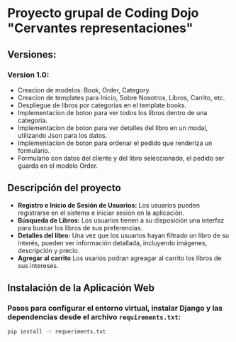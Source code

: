 # Proyecto grupal de Coding Dojo "Cervantes representaciones"
## Versiones:
### Version 1.0:
- Creacion de modelos: Book, Order, Category.
- Creacion de templates para Inicio, Sobre Nosotros, Libros, Carrito, etc.
- Despliegue de libros por categorias en el template books.
- Implementacion de boton para ver todos los libros dentro de una categoria.
- Implementacion de boton para ver detalles del libro en un modal, utilizando Json para los datos.
- Implementacion de boton para ordenar el pedido que renderiza un formulario.
- Formulario con datos del cliente y del libro seleccionado, el pedido ser guarda en el modelo Order.

## Descripción del proyecto 
- **Registro e Inicio de Sesión de Usuarios:** Los usuarios pueden registrarse en el sistema e iniciar sesión en la aplicación.
- **Búsqueda de Libros:** Los usuarios tienen a su disposición una interfaz para buscar los libros de sus preferencias.
- **Detalles del libro:** Una vez que los usuarios hayan filtrado un libro de su interés, pueden ver información detallada, incluyendo imágenes, descripción y precio.
- **Agregar al carrito** Los usarios podran agreagar al carrito los libros de sus intereses.
## Instalación de la Aplicación Web 

### Pasos para configurar el entorno virtual, instalar Django y las dependencias desde el archivo `requirements.txt`:
```bash
pip install -r requeriments.txt
```
